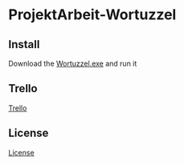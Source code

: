 # ProjektArbeit-Wortuzzel

## Install
Download the [Wortuzzel.exe](https://github.com/NutellaJunge/ProjektArbeit-Wortuzzel/raw/master/Wortuzzel.exe) and run it

## Trello
[Trello](https://trello.com/b/H0Vxt4Ii/wortuzzel)

## License
[License]()
